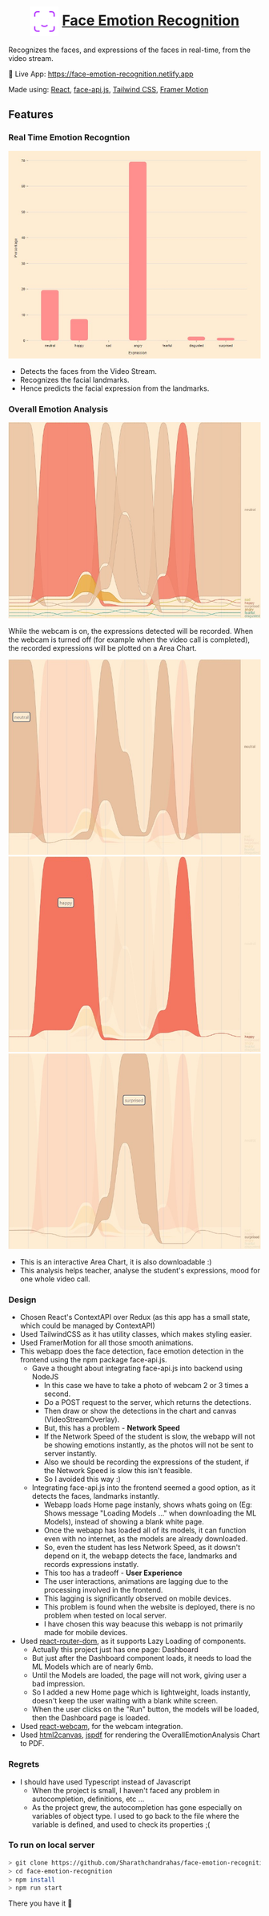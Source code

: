 <h1 align="center">
    <img src="./src/logo.svg" valign="middle" width="58" height="58" alt="logo" />
    <a href="https://face-emotion-recognition.netlify.app">
        <span valign="middle">
                Face Emotion Recognition
        </span>
    </a>
</h1>

Recognizes the faces, and expressions of the faces in real-time, from the video stream.

🚀 Live App: https://face-emotion-recognition.netlify.app

Made using: [React](https://reactjs.org), [face-api.js](https://github.com/justadudewhohacks/face-api.js/), [Tailwind CSS](https://tailwindcss.com/), [Framer Motion](https://www.framer.com/motion/)

## Features

### Real Time Emotion Recogntion
<img src="./src/assets/emotionRecognitionChart.jpg" halign="center" valign="center" />

- Detects the faces from the Video Stream.
- Recognizes the facial landmarks.
- Hence predicts the facial expression from the landmarks.

### Overall Emotion Analysis
<img src="./src/assets/overallEmotionAnalysis-1.jpg" halign="center" valign="center" />

While the webcam is on, the expressions detected will be recorded.
When the webcam is turned off (for example when the video call is completed), the recorded expressions will be plotted on a Area Chart.

<img src="./src/assets/overallEmotionAnalysis-2.jpg" halign="center" valign="center" />
<img src="./src/assets/overallEmotionAnalysis-3.jpg" halign="center" valign="center" />
<img src="./src/assets/overallEmotionAnalysis-4.jpg" halign="center" valign="center" />

- This is an interactive Area Chart, it is also downloadable :)
- This analysis helps teacher, analyse the student's expressions, mood for one whole video call.

### Design
- Chosen React's ContextAPI over Redux (as this app has a small state, which could be managed by ContextAPI)
- Used TailwindCSS as it has utility classes, which makes styling easier.
- Used FramerMotion for all those smooth animations.
- This webapp does the face detection, face emotion detection in the frontend using the npm package face-api.js.
    - Gave a thought about integrating face-api.js into backend using NodeJS
        - In this case we have to take a photo of webcam 2 or 3 times a second.
        - Do a POST request to the server, which returns the detections.
        - Then draw or show the detections in the chart and canvas (VideoStreamOverlay).
        - But, this has a problem - **Network Speed**
        - If the Network Speed of the student is slow, the webapp will not be showing emotions instantly, as the photos will not be sent to server instantly.
        - Also we should be recording the expressions of the student, if the Network Speed is slow this isn't feasible.
        - So I avoided this way :)
    - Integrating face-api.js into the frontend seemed a good option, as it detects the faces, landmarks instantly.
        - Webapp loads Home page instanly, shows whats going on (Eg: Shows message "Loading Models ..." when downloading the ML Models), instead of showing a blank white page.
        - Once the webapp has loaded all of its models, it can function even with no internet, as the models are already downloaded.
        - So, even the student has less Network Speed, as it dowsn't depend on it, the webapp detects the face, landmarks and records expressions instatly.
        - This too has a tradeoff - **User Experience**
        - The user interactions, animations are lagging due to the processing involved in the frontend.
        - This lagging is significantly observed on mobile devices.
        - This problem is found when the website is deployed, there is no problem when tested on local server.
        - I have chosen this way beacuse this webapp is not primarily made for mobile devices.
- Used [react-router-dom](https://reactrouter.com/), as it supports Lazy Loading of components.
    - Actually this project just has one page: Dashboard
    - But just after the Dashboard component loads, it needs to load the ML Models which are of nearly 6mb.
    - Until the Models are loaded, the page will not work, giving user a bad impression.
    - So I added a new Home page which is lightweight, loads instantly, doesn't keep the user waiting with a blank white screen.
    - When the user clicks on the "Run" button, the models will be loaded, then the Dashboard page is loaded.
- Used [react-webcam](https://github.com/mozmorris/react-webcam), for the webcam integration.
- Used [html2canvas](https://github.com/niklasvh/html2canvas), [jspdf](https://github.com/parallax/jsPDF) for rendering the OverallEmotionAnalysis Chart to PDF.

### Regrets
- I should have used Typescript instead of Javascript
    - When the project is small, I haven't faced any problem in autocompletion, definitions, etc ...
    - As the project grew, the autocompletion has gone especially on variables of object type. I used to go back to the file where the variable is defined, and used to check its properties ;(


### To run on local server
```bash
> git clone https://github.com/Sharathchandrahas/face-emotion-recognition.git
> cd face-emotion-recognition
> npm install
> npm run start
```
There you have it 🙌
